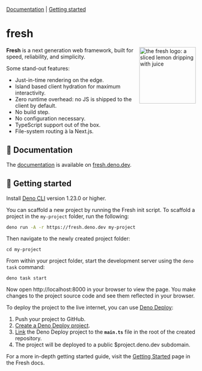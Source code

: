 [Documentation](#documentation) | [Getting started](#getting-started)

# fresh

<img align="right" src="./www/static/logo.svg" height="150px" alt="the fresh logo: a sliced lemon dripping with juice">

**Fresh** is a next generation web framework, built for speed, reliability, and
simplicity.

Some stand-out features:

- Just-in-time rendering on the edge.
- Island based client hydration for maximum interactivity.
- Zero runtime overhead: no JS is shipped to the client by default.
- No build step.
- No configuration necessary.
- TypeScript support out of the box.
- File-system routing à la Next.js.

## 📖 Documentation

The [documentation](https://fresh.deno.dev/docs/) is available on
[fresh.deno.dev](https://fresh.deno.dev/).

## 🚀 Getting started

Install [Deno CLI](https://deno.land/) version 1.23.0 or higher.

You can scaffold a new project by running the Fresh init script. To scaffold a
project in the `my-project` folder, run the following:

```sh
deno run -A -r https://fresh.deno.dev my-project
```

Then navigate to the newly created project folder:

```
cd my-project
```

From within your project folder, start the development server using the
`deno task` command:

```
deno task start
```

Now open http://localhost:8000 in your browser to view the page. You make
changes to the project source code and see them reflected in your browser.

To deploy the project to the live internet, you can use
[Deno Deploy](https://deno.com/deploy):

1. Push your project to GitHub.
2. [Create a Deno Deploy project](https://dash.deno.com/new).
3. [Link](https://deno.com/deploy/docs/projects#enabling) the Deno Deploy
   project to the **`main.ts`** file in the root of the created repository.
4. The project will be deployed to a public $project.deno.dev subdomain.

For a more in-depth getting started guide, visit the
[Getting Started](https://fresh.deno.dev/docs/getting-started) page in the Fresh
docs.
